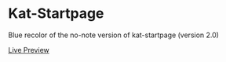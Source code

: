 Kat-Startpage
=============

Blue recolor of the no-note version of kat-startpage (version 2.0)

[Live Preview](http://bokagha.github.io/Startpages/blue/startpage.html)
